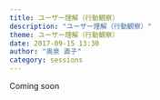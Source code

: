 ```yaml
---
title: ユーザー理解（行動観察）
description: "ユーザー理解（行動観察）"
theme: ユーザー理解（行動観察）
date: 2017-09-15 13:30
author: "奥泉 直子"
category: sessions
---
```

Coming soon
